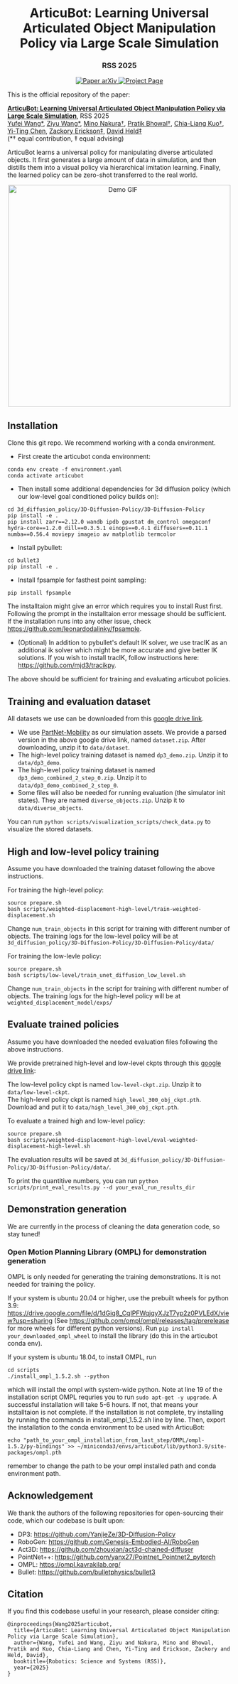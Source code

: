 
<!-- <div align="center">
  <img width="500px" src="imgs/logo.png"/> -->
  
  <div align="center">

  # ArticuBot: Learning Universal Articulated Object Manipulation Policy via Large Scale Simulation
### RSS 2025

</div>


<!-- ---
<div align="center">
  <img src="imgs/teaser.png"/>
</div>  -->

<p align="center">
    <a href='https://arxiv.org/abs/2503.03045'>
      <img src='https://img.shields.io/badge/Paper-arXiv-green?style=plastic&logo=arXiv&logoColor=green' alt='Paper arXiv'>
    </a>
    <a href='https://articubot.github.io/'>
      <img src='https://img.shields.io/badge/Project-Page-blue?style=plastic&logo=Google%20chrome&logoColor=blue' alt='Project Page'>
    </a>
</p>
This is the official repository of the paper:

**[ArticuBot: Learning Universal Articulated Object Manipulation Policy via Large Scale Simulation](https://articubot.github.io/)**, RSS 2025  
[Yufei Wang*](https://yufeiwang63.github.io/), [Ziyu Wang*](https://articubot.github.io/), [Mino Nakura&dagger;](https://articubot.github.io/), [Pratik Bhowal&dagger;](https://articubot.github.io/), [ Chia-Liang Kuo&dagger;](https://sites.google.com/view/chialiangkuo), [Yi-Ting Chen](https://sites.google.com/site/yitingchen0524/home), [Zackory Erickson&Dagger;](https://zackory.com/), [David Held&Dagger;](https://davheld.github.io/)   
(*&dagger; equal contribution, &Dagger; equal advising)

ArticuBot learns a universal policy for manipulating diverse articulated objects. It first generates a large amount of data in simulation, and then distills them into a visual policy via hierarchical imitation learning. Finally, the learned policy can be zero-shot transferred to the real world. 
<p align="center">
  <img src="data/articubot.gif" alt="Demo GIF" width="500">
</p>

## Installation
Clone this git repo.
We recommend working with a conda environment.

- First create the articubot conda environment:
```
conda env create -f environment.yaml
conda activate articubot
```

- Then install some additional dependencies for 3d diffusion policy (which our low-level goal conditioned policy builds on):
```
cd 3d_diffusion_policy/3D-Diffusion-Policy/3D-Diffusion-Policy
pip install -e . 
pip install zarr==2.12.0 wandb ipdb gpustat dm_control omegaconf hydra-core==1.2.0 dill==0.3.5.1 einops==0.4.1 diffusers==0.11.1 numba==0.56.4 moviepy imageio av matplotlib termcolor
```

- Install pybullet:
```
cd bullet3
pip install -e .
```

- Install fpsample for fasthest point sampling:
```
pip install fpsample
```
The installtaion might give an error which requires you to install Rust first. Following the prompt in the installtaion error message should be sufficient. 
If the installation runs into any other issue, check https://github.com/leonardodalinky/fpsample.

- (Optional) In addition to pybullet's default IK solver, we use tracIK as an additional ik solver which might be more accurate and give better IK solutions. If you wish to install tracIK, follow instructions here: https://github.com/mjd3/tracikpy. 

The above should be sufficient for training and evaluating articubot policies. 


## Training and evaluation dataset

All datasets we use can be downloaded from this [google drive link](https://drive.google.com/drive/folders/1lbpoo8SqNuLWTjMyvO5RWnBd0XpGq6C4?usp=sharing).

- We use [PartNet-Mobility](https://sapien.ucsd.edu/browse) as our simulation assets. We provide a parsed version in the above google drive link, named `dataset.zip`. After downloading, unzip it to `data/dataset`.
- The high-level policy training dataset is named `dp3_demo.zip`. Unzip it to `data/dp3_demo`. 
- The high-level policy training dataset is named `dp3_demo_combined_2_step_0.zip`. Unzip it to `data/dp3_demo_combined_2_step_0`.  
- Some files will also be needed for running evaluation (the simulator init states). 
They are named `diverse_objects.zip`. Unzip it to `data/diverse_objects`.

You can run `python scripts/visualization_scripts/check_data.py` to visualize the stored datasets. 

## High and low-level policy training
Assume you have downloaded the training dataset following the above instructions.

For training the high-level policy: 
```
source prepare.sh
bash scripts/weighted-displacement-high-level/train-weighted-displacement.sh
```
Change `num_train_objects` in this script for training with different number of objects. 
The training logs for the low-level policy will be at `3d_diffusion_policy/3D-Diffusion-Policy/3D-Diffusion-Policy/data/`


For training the low-levle policy:
```
source prepare.sh
bash scripts/low-level/train_unet_diffusion_low_level.sh
```
Change `num_train_objects` in the script for training with different number of objects. 
The training logs for the high-level policy will be at `weighted_displacement_model/exps/`


## Evaluate trained policies
Assume you have downloaded the needed evaluation files following the above instructions. 

We provide pretrained high-level and low-level ckpts through this [google drive link](https://drive.google.com/drive/folders/1lbpoo8SqNuLWTjMyvO5RWnBd0XpGq6C4?usp=sharing):

The low-level policy ckpt is named `low-level-ckpt.zip`. Unzip it to `data/low-level-ckpt`.  
The high-level policy ckpt is named `high_level_300_obj_ckpt.pth`. Download and put it to `data/high_level_300_obj_ckpt.pth`.

To evaluate a trained high and low-level policy:
```
source prepare.sh
bash scripts/weighted-displacement-high-level/eval-weighted-displacement-high-level.sh
```
The evaluation results will be saved at `3d_diffusion_policy/3D-Diffusion-Policy/3D-Diffusion-Policy/data/`.

To print the quantitive numbers, you can run `python scripts/print_eval_results.py --d your_eval_run_results_dir`

## Demonstration generation
We are currently in the process of cleaning the data generation code, so stay tuned!

### Open Motion Planning Library (OMPL) for demonstration generation
OMPL is only needed for generating the training demonstrations. It is not needed for training the policy.

If your system is ubuntu 20.04 or higher, use the prebuilt wheels for python 3.9: https://drive.google.com/file/d/1dGiq8_CqIPFWqjqyXJzT7yp2z0PVLEdX/view?usp=sharing (See https://github.com/ompl/ompl/releases/tag/prerelease for more wheels for different python versions). Run `pip install your_downloaded_ompl_wheel` to install the library (do this in the articubot conda env). 

If your system is ubuntu 18.04, to install OMPL, run
```
cd scripts
./install_ompl_1.5.2.sh --python
```
which will install the ompl with system-wide python. Note at line 19 of the installation script OMPL requries you to run `sudo apt-get -y upgrade`. A successful installation will take 5-6 hours. If not, that means your installtaion is not complete. If the installation is not complete, try installing by running the commands in install_ompl_1.5.2.sh line by line. 
Then, export the installation to the conda environment to be used with ArticuBot:
```
echo "path_to_your_ompl_installation_from_last_step/OMPL/ompl-1.5.2/py-bindings" >> ~/miniconda3/envs/articubot/lib/python3.9/site-packages/ompl.pth
```
remember to change the path to be your ompl installed path and conda environment path.


## Acknowledgement
We thank the authors of the following repositories for open-sourcing their code, which our codebase is built upon:
- DP3: https://github.com/YanjieZe/3D-Diffusion-Policy
- RoboGen: https://github.com/Genesis-Embodied-AI/RoboGen
- Act3D: https://github.com/zhouxian/act3d-chained-diffuser
- PointNet++: https://github.com/yanx27/Pointnet_Pointnet2_pytorch
- OMPL: https://ompl.kavrakilab.org/
- Bullet: https://github.com/bulletphysics/bullet3

## Citation
If you find this codebase useful in your research, please consider citing:
```
@inproceedings{Wang2025articubot,
  title={ArticuBot: Learning Universal Articulated Object Manipulation Policy via Large Scale Simulation},
  author={Wang, Yufei and Wang, Ziyu and Nakura, Mino and Bhowal, Pratik and Kuo, Chia-Liang and Chen, Yi-Ting and Erickson, Zackory and Held, David},
  booktitle={Robotics: Science and Systems (RSS)},
  year={2025}
}   
```
